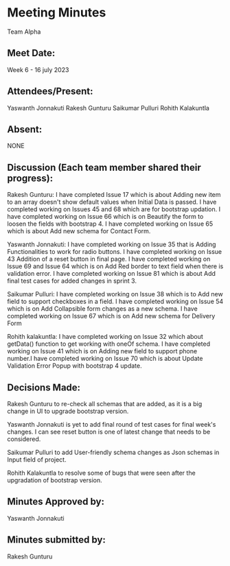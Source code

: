 # Meeting Minutes 
Team Alpha

## Meet Date:
Week 6 - 16 july 2023


## Attendees/Present:
Yaswanth Jonnakuti
Rakesh Gunturu
Saikumar Pulluri
Rohith Kalakuntla

## Absent:
NONE

## Discussion (Each team member shared their progress):

Rakesh Gunturu:
I have completed Issue 17 which is about Adding new item to an array doesn't show default values when Initial Data is passed. I have completed working on Issues 45 and 68 which are for bootstrap updation. I have completed working on Issue 66 which is on Beautify the form to loosen the fields with bootstrap 4. I have completed working on Issue 65 which is about Add new schema for Contact Form.

Yaswanth Jonnakuti:
I have completed working on Issue 35 that is Adding Functionalities to work for radio buttons. I have completed working on Issue 43 Addition of a reset button in final page. I have completed working on Issue 69 and Issue 64 which is on Add Red border to text field when there is validation error. I have completed working on Issue 81 which is about Add final test cases for added changes in sprint 3.

Saikumar Pulluri:
I have completed working on Issue 38  which is to Add new field to support checkboxes in a field. I have completed working on Issue 54 which is on Add Collapsible form changes as a new schema. I have completed working on Issue 67 which is on Add new schema for Delivery Form

Rohith kalakuntla:
I have completed working on Issue 32 which about getData() function to get working with oneOf schema. I have completed working on Issue 41 which is on Adding new field to support phone number.I have completed working on Issue 70 which is about Update Validation Error Popup with bootstrap 4 update.

## Decisions Made:
Rakesh Gunturu to re-check all schemas that are added, as it is a big change in UI to upgrade bootstrap version.

Yaswanth Jonnakuti is yet to add final round of test cases for final week's changes. I can see reset button is one of latest change that needs to be considered.

Saikumar Pulluri to add User-friendly schema changes as Json schemas in Input field of project.

Rohith Kalakuntla to resolve some of bugs that were seen after the upgradation of bootstrap version.


## Minutes Approved by:  
Yaswanth Jonnakuti
## Minutes submitted by:  
Rakesh Gunturu